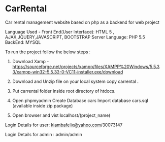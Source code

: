 # CarRental
Car rental management website based on php as a backend for web project

Language Used -
Front End(User Interface): HTML 5 , AJAX,JQUERY,JAVASCRIPT, BOOTSTRAP
Server Language: PHP 5.5
BackEnd: MYSQL


To run the project follow the below steps :

1. Download Xamp - https://sourceforge.net/projects/xampp/files/XAMPP%20Windows/5.5.33/xampp-win32-5.5.33-0-VC11-installer.exe/download

2. Download and Unzip file on your local system copy carrental .

3. Put carrental folder inside root directory of htdocs.

4. Open phpmyadmin Create Database cars
Import database cars.sql (available inside zip package)

5. Open browser and vist localhost/(project_name)


Login Details for user: kiambafelix@yahoo.com/30073147

Login Details for admin : admin/admin

